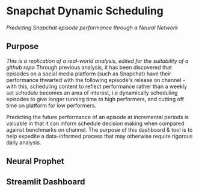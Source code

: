 # Snapchat Dynamic Scheduling 
*Predicting Snapchat episode performance through a Neural Network*

## Purpose 
*This is a replication of a real-world analysis, edited for the suitability of a github repo*
Through previous analysis, it has been discovered that episodes on a social media platform (such as Snapchat) have their performance thwarted with the following episode's release on channel - with this, scheduling content to reflect performance rather than a weekly set schedule becomes an area of interest, i.e dynamically scheduling episodes to give longer running time to high performers, and cutting off time on platform for low performers.  

Predicting the future performance of an episode at incremental periods is valuable in that it can inform schedule decision making  when compared against benchmarks on channel. The purpose of this dashboard & tool is to help expedite a data-informed process that may otherwise require rigorous daily analysis.

## Neural Prophet

## Streamlit Dashboard 
